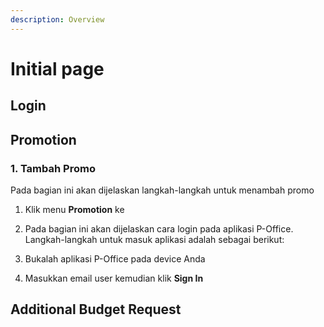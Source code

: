 ```yaml
---
description: Overview
---
```


# Initial page

## Login

## Promotion

### 1. Tambah Promo

Pada bagian ini akan dijelaskan langkah-langkah untuk menambah promo

1. Klik menu **Promotion** ke
2.   Pada bagian ini akan dijelaskan cara login pada aplikasi P-Office. Langkah-langkah untuk masuk aplikasi adalah sebagai berikut:

   1.    Bukalah aplikasi P-Office pada device Anda

   2.    Masukkan email user kemudian klik **Sign In**

## Additional Budget Request

## 

